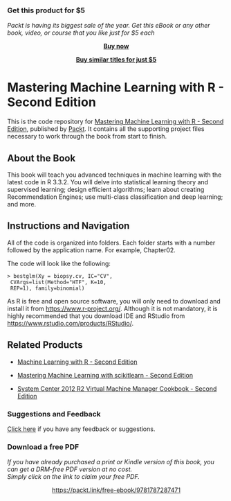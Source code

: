 
### Get this product for $5

<i>Packt is having its biggest sale of the year. Get this eBook or any other book, video, or course that you like just for $5 each</i>


<b><p align='center'>[Buy now](https://packt.link/9781787287471)</p></b>


<b><p align='center'>[Buy similar titles for just $5](https://subscription.packtpub.com/search)</p></b>


# Mastering Machine Learning with R - Second Edition
This is the code repository for [Mastering Machine Learning with R - Second Edition](https://www.packtpub.com/big-data-and-business-intelligence/mastering-machine-learning-r-second-edition?utm_source=github&utm_medium=repository&utm_campaign=9781787287471), published by [Packt](https://www.packtpub.com/?utm_source=github). It contains all the supporting project files necessary to work through the book from start to finish.
## About the Book
This book will teach you advanced techniques in machine learning with the latest code in R 3.3.2. You will delve into statistical learning theory and supervised learning; design efficient algorithms; learn about creating Recommendation Engines; use multi-class classification and deep learning; and more.
## Instructions and Navigation
All of the code is organized into folders. Each folder starts with a number followed by the application name. For example, Chapter02.



The code will look like the following:
```
> bestglm(Xy = biopsy.cv, IC="CV",
 CVArgs=list(Method="HTF", K=10,
 REP=1), family=binomial)
```

As R is free and open source software, you will only need to download and install it from https://www.r-project.org/. Although it is not mandatory, it is highly recommended that you download IDE and RStudio from https://www.rstudio.com/products/RStudio/.

## Related Products
* [Machine Learning with R - Second Edition](https://www.packtpub.com/big-data-and-business-intelligence/machine-learning-r-second-edition?utm_source=github&utm_medium=repository&utm_campaign=9781784393908)

* [Mastering Machine Learning with scikitlearn - Second Edition](https://www.packtpub.com/big-data-and-business-intelligence/mastering-machine-learning-scikitlearn-second-edition?utm_source=github&utm_medium=repository&utm_campaign=9781788299879)

* [System Center 2012 R2 Virtual Machine Manager Cookbook - Second Edition](https://www.packtpub.com/virtualization-and-cloud/system-center-2012-r2-virtual-machine-manager-cookbook-second-edition?utm_source=github&utm_medium=repository&utm_campaign=9781782176848)

### Suggestions and Feedback
[Click here](https://docs.google.com/forms/d/e/1FAIpQLSe5qwunkGf6PUvzPirPDtuy1Du5Rlzew23UBp2S-P3wB-GcwQ/viewform) if you have any feedback or suggestions.
### Download a free PDF

 <i>If you have already purchased a print or Kindle version of this book, you can get a DRM-free PDF version at no cost.<br>Simply click on the link to claim your free PDF.</i>
<p align="center"> <a href="https://packt.link/free-ebook/9781787287471">https://packt.link/free-ebook/9781787287471 </a> </p>